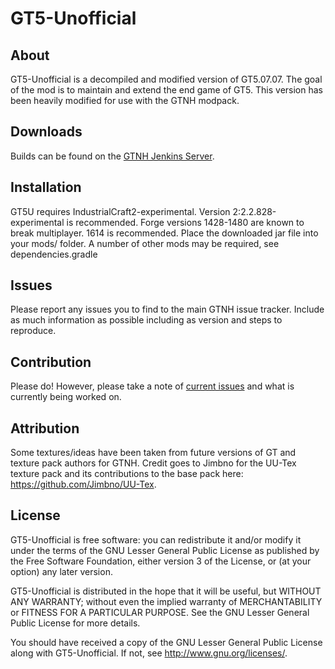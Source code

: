 GT5-Unofficial
===

## About

GT5-Unofficial is a decompiled and modified version of GT5.07.07. The goal of the mod is to maintain and extend the end game of GT5. This version has been heavily modified for use with the GTNH modpack.

## Downloads

Builds can be found on the [GTNH Jenkins Server](http://jenkins.usrv.eu:8080/job/Gregtech-5-Unofficial/).

## Installation

GT5U requires IndustrialCraft2-experimental. Version 2:2.2.828-experimental is recommended.
Forge versions 1428-1480 are known to break multiplayer. 1614 is recommended.
Place the downloaded jar file into your mods/ folder. A number of other mods may be required, see dependencies.gradle

## Issues

Please report any issues you to find to the main GTNH issue tracker. Include as much information as possible including as version and steps to reproduce.

## Contribution

Please do! However, please take a note of [current issues](https://github.com/GTNewHorizons/GT-New-Horizons-Modpack/issues) and what is currently being worked on.

## Attribution

Some textures/ideas have been taken from future versions of GT and texture pack authors for GTNH. Credit goes to Jimbno for the UU-Tex texture pack and its contributions to the base pack here: https://github.com/Jimbno/UU-Tex.

## License

GT5-Unofficial is free software: you can redistribute it and/or modify it under the terms of the
GNU Lesser General Public License as published by the Free Software Foundation, either version 3
of the License, or (at your option) any later version.

GT5-Unofficial is distributed in the hope that it will be useful, but WITHOUT ANY WARRANTY;
without even the implied warranty of MERCHANTABILITY or FITNESS FOR A PARTICULAR PURPOSE.
See the GNU Lesser General Public License for more details.

You should have received a copy of the GNU Lesser General Public License along with GT5-Unofficial.
If not, see <http://www.gnu.org/licenses/>.

